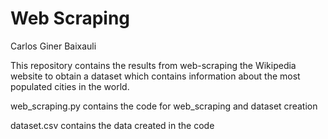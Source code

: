 # Web Scraping

Carlos Giner Baixauli

This repository contains the results from web-scraping the Wikipedia website to obtain a dataset which contains information about the most populated cities in the world.

web_scraping.py contains the code for web_scraping and dataset creation

dataset.csv contains the data created in the code
